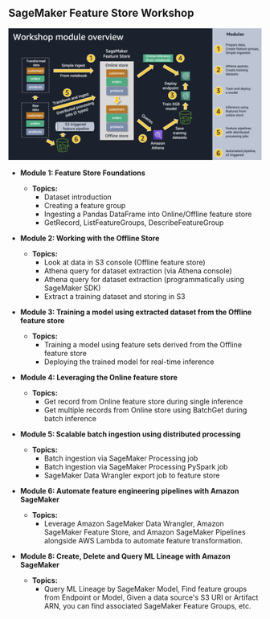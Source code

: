 ## SageMaker Feature Store Workshop 

![workshop](./images/workshop.png)

* **Module 1: Feature Store Foundations**
    * **Topics:**
        * Dataset introduction
        * Creating a feature group
        * Ingesting a Pandas DataFrame into Online/Offline feature store
        * GetRecord, ListFeatureGroups, DescribeFeatureGroup

* **Module 2: Working with the Offline Store**
    * **Topics:**
        * Look at data in S3 console (Offline feature store)
        * Athena query for dataset extraction (via Athena console)
        * Athena query for dataset extraction (programmatically using SageMaker SDK)
        * Extract a training dataset and storing in S3
        
* **Module 3: Training a model using extracted dataset from the Offline feature store**
    * **Topics:**
        * Training a model using feature sets derived from the Offline feature store
        * Deploying the trained model for real-time inference
        
* **Module 4: Leveraging the Online feature store**
    * **Topics:**
        * Get record from Online feature store during single inference
        * Get multiple records from Online store using BatchGet during batch inference 

* **Module 5: Scalable batch ingestion using distributed processing**
    * **Topics:**
        * Batch ingestion via SageMaker Processing job
        * Batch ingestion via SageMaker Processing PySpark job
        * SageMaker Data Wrangler export job to feature store
* **Module 6: Automate feature engineering pipelines with Amazon SageMaker**
    * **Topics:**
       * Leverage Amazon SageMaker Data Wrangler, Amazon SageMaker Feature Store, and Amazon SageMaker Pipelines alongside AWS Lambda to automate feature transformation.
* **Module 8: Create, Delete and Query ML Lineage with Amazon SageMaker**
    * **Topics:**
       * Query ML Lineage by SageMaker Model, Find feature groups from Endpoint or Model, Given a data source's S3 URI or Artifact ARN, you can find associated SageMaker Feature Groups, etc.
